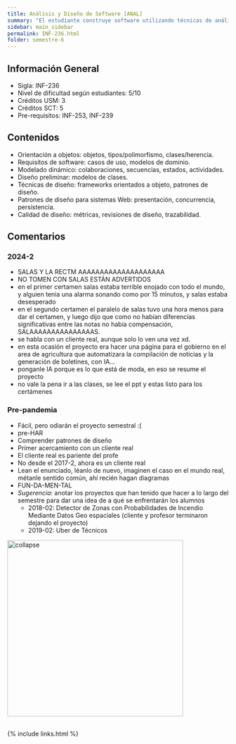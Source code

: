 ```yaml
---
title: Análisis y Diseño de Software‌‌ ‌[ANAL]
summary: "El estudiante construye software utilizando técnicas de análisis y diseño orientado a objetos. Desarrolla un pequeño sistema Web de 3 capas, aplicando técnicas de casos de uso para el análisis y especificación de requisitos de proyectos pequeños, y técnicas orientadas a objeto (patrones y frameworks) para el diseño de sistemas de software a partir de las especificaciones. Las actividades prácticas fortalecen el trabajo en equipo.‌"
sidebar: main_sidebar
permalink: INF-236.html
folder: semestre-6
---
```


## Información General

- Sigla: INF-236
- Nivel de dificultad según estudiantes: 5/10
- Créditos USM‌: 3
- Créditos SCT: 5
- Pre-requisitos: INF-253, INF-239

## Contenidos

- Orientación a objetos: objetos, tipos/polimorfismo, clases/herencia.
- Requisitos de software: casos de uso, modelos de dominio.
- Modelado dinámico: colaboraciones, secuencias, estados, actividades.
- Diseño preliminar: modelos de clases.
- Técnicas de diseño: frameworks orientados a objeto, patrones de diseño.
- Patrones de diseño para sistemas Web: presentación, concurrencia, persistencia.
- Calidad de diseño: métricas, revisiones de diseño, trazabilidad.

## Comentarios

### 2024-2

- SALAS Y LA RECTM AAAAAAAAAAAAAAAAAAAA
- NO TOMEN CON SALAS ESTÁN ADVERTIDOS
- en el primer certamen salas estaba terrible enojado con todo el mundo, y alguien tenia una alarma sonando como por 15 minutos, y salas estaba desesperado
- en el segundo certamen el paralelo de salas tuvo una hora menos para dar el certamen, y luego dijo que como no habían diferencias significativas entre las notas no había compensación, SALAAAAAAAAAAAAAAAS.
- se habla con un cliente real, aunque solo lo ven una vez xd.
- en esta ocasión el proyecto era hacer una página para el gobierno en el area de agricultura que automatizara la compilación de noticias y la generación de boletines, con IA...
- ponganle IA porque es lo que está de moda, en eso se resume el proyecto
- no vale la pena ir a las clases, se lee el ppt y estas listo para los certámenes

### Pre-pandemia

- Fácil, pero odiarán el proyecto semestral :(
- pre-HAR
- Comprender patrones de diseño
- Primer acercamiento con un cliente real
- El cliente real es pariente del profe
- No desde el 2017-2, ahora es un cliente real
- Lean el enunciado, léanlo de nuevo, imaginen el caso en el mundo real, métanle sentido común, ahí ‌recién hagan diagramas
- FUN-DA-MEN-TAL
- _Sugerencia_: anotar los proyectos que han tenido que hacer a lo largo del semestre para dar una idea de a qué se enfrentarán los alumnos
  - 2018-02: Detector de Zonas con Probabilidades de Incendio Mediante Datos Geo espaciales (cliente y profesor terminaron dejando el proyecto)
  - 2019-02: Uber de Técnicos‌

<div class="text-center mb-3">
    <img src="images/semestre-6/anal-1.jpg" alt="collapse" width="400px" height="auto">
</div><br>

{% include links.html %}
